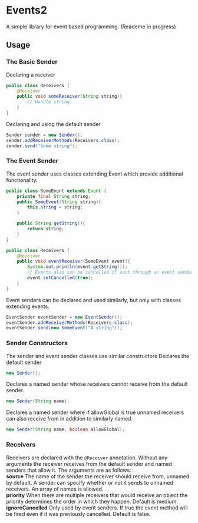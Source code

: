 # Events2
A simple library for event based programming. (Reademe in progress)
## Usage
### The Basic Sender
Declaring a receiver
```java
public class Receivers {
	@Receiver
	public void someReceiver(String string){
		// Handle string
	}
}
```
Declaring and using the default sender
```java
Sender sender = new Sender();
sender.addReceiverMethods(Receivers.class);
sender.send("Some string");
```
### The Event Sender
The event sender uses classes extending Event which provide additional functionality.
```java
public class SomeEvent extends Event {
	private final String string;
	public SomeEvent(String string){
		this.string = string;
	}

	public String getString(){
		return string;
	}
}

public class Receivers {
	@Receiver
	public void eventReceiver(SomeEvent event){
		System.out.println(event.getString());
		// Events also can be cancelled if sent through an event sender
		event.setCancelled(true);
	}
}
```
Event senders can be declared and used similarly, but only with classes extending events.
```java
EventSender eventSender = new EventSender();
eventSender.addReceiverMethods(Receivers.class);
eventSender.send(new SomeEvent("A string"));
```
### Sender Constructors
The sender and event sender classes use similar constructors
Declares the default sender
```java
new Sender();
```
Declares a named sender whose receivers cannot receive from the default sender.
```java
new Sender(String name);
```
Declares a named sender where if allowGlobal is true unnamed receivers can also receive from in addition to similarly named.
```java
new Sender(String name, boolean allowGlobal);
```
### Receivers
Receivers are declared with the `@Receiver` annotation. Without any arguments the receiver receives from the default sender and named senders that allow it. The arguments are as follows:  
**source** The name of the sender the receiver should receive from, unnamed by default. A sender can specify whether or not it sends to unnamed receivers. An array of names is allowed.  
**priority** When there are multiple receivers that would receive an object the priority determines the order in which they happen. Default is medium.  
**ignoreCancelled** Only used by event senders. If true the event method will be fired even if it was previously cancelled. Default is false.
